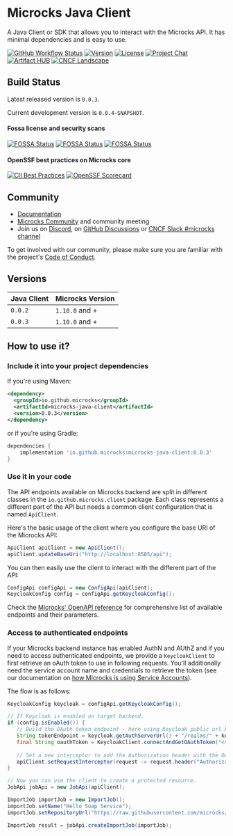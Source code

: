 # Microcks Java Client

A Java Client or SDK that allows you to interact with the Microcks API. It has minimal dependencies and is easy to use.

[![GitHub Workflow Status](https://img.shields.io/github/actions/workflow/status/microcks/microcks-java-client/build-verify.yml?logo=github&style=for-the-badge)](https://github.com/microcks/microcks-java-client/actions)
[![Version](https://img.shields.io/maven-central/v/io.github.microcks/microcks-java-client?color=blue&style=for-the-badge)]((https://search.maven.org/artifact/io.github.microcks/microcks-java-client))
[![License](https://img.shields.io/github/license/microcks/microcks-java-client?style=for-the-badge&logo=apache)](https://www.apache.org/licenses/LICENSE-2.0)
[![Project Chat](https://img.shields.io/badge/discord-microcks-pink.svg?color=7289da&style=for-the-badge&logo=discord)](https://microcks.io/discord-invite/)
[![Artifact HUB](https://img.shields.io/endpoint?url=https://artifacthub.io/badge/repository/microcks&style=for-the-badge)](https://artifacthub.io/packages/search?repo=microcks)
[![CNCF Landscape](https://img.shields.io/badge/CNCF%20Landscape-5699C6?style=for-the-badge&logo=cncf)](https://landscape.cncf.io/?item=app-definition-and-development--application-definition-image-build--microcks)

## Build Status

Latest released version is `0.0.3`.

Current development version is `0.0.4-SNAPSHOT`.

#### Fossa license and security scans

[![FOSSA Status](https://app.fossa.com/api/projects/git%2Bgithub.com%2Fmicrocks%2Fmicrocks-java-client.svg?type=shield&issueType=license)](https://app.fossa.com/projects/git%2Bgithub.com%2Fmicrocks%2Fmicrocks-java-client?ref=badge_shield&issueType=license)
[![FOSSA Status](https://app.fossa.com/api/projects/git%2Bgithub.com%2Fmicrocks%2Fmicrocks-java-client.svg?type=shield&issueType=security)](https://app.fossa.com/projects/git%2Bgithub.com%2Fmicrocks%2Fmicrocks-java-client?ref=badge_shield&issueType=security)
[![FOSSA Status](https://app.fossa.com/api/projects/git%2Bgithub.com%2Fmicrocks%2Fmicrocks-java-client.svg?type=small)](https://app.fossa.com/projects/git%2Bgithub.com%2Fmicrocks%2Fmicrocks-java-client?ref=badge_small)

#### OpenSSF best practices on Microcks core

[![CII Best Practices](https://bestpractices.coreinfrastructure.org/projects/7513/badge)](https://bestpractices.coreinfrastructure.org/projects/7513)
[![OpenSSF Scorecard](https://api.securityscorecards.dev/projects/github.com/microcks/microcks/badge)](https://securityscorecards.dev/viewer/?uri=github.com/microcks/microcks)

## Community

* [Documentation](https://microcks.io/documentation/tutorials/getting-started/)
* [Microcks Community](https://github.com/microcks/community) and community meeting
* Join us on [Discord](https://microcks.io/discord-invite/), on [GitHub Discussions](https://github.com/orgs/microcks/discussions) or [CNCF Slack #microcks channel](https://cloud-native.slack.com/archives/C05BYHW1TNJ)

To get involved with our community, please make sure you are familiar with the project's [Code of Conduct](./CODE_OF_CONDUCT.md).

## Versions

| Java Client | Microcks Version |
|-------------|------------------|
| `0.0.2`     | `1.10.0` and +   |
| `0.0.3`     | `1.10.0` and +   |

## How to use it?

### Include it into your project dependencies

If you're using Maven:
```xml
<dependency>
  <groupId>io.github.microcks</groupId>
  <artifactId>microcks-java-client</artifactId>
  <version>0.0.3</version>
</dependency>
```

or if you're using Gradle:
```groovy  
dependencies {
    implementation 'io.github.microcks:microcks-java-client:0.0.3'
}
```

### Use it in your code

The API endpoints available on Microcks backend are split in different classes in the `io.github.microcks.client` package.
Each class represents a different part of the API but needs a common client configuration that is named `ApiClient`.

Here's the basic usage of the client where you configure the base URI of the Microcks API:

```java
ApiClient apiClient = new ApiClient();
apiClient.updateBaseUri("http://localhost:8585/api");
```

You can then easily use the client to interact with the different part of the API:

```java
ConfigApi configApi = new ConfigApi(apiClient);
KeycloakConfig config = configApi.getKeycloakConfig();
```

Check the [Microcks' OpenAPI reference](https://microcks.io/documentation/references/apis/open-api/) for comprehensive
list of available endpoints and their parameters.

### Access to authenticated endpoints

If your Microcks backend instance has enabled AuthN and AUthZ and if you need to access authenticated endpoints, 
we provide a `KeycloakClient` to first retrieve an oAuth token to use in following requests. You'll additionally need
the service account name and credentials to retrieve the token (see our documentation on 
[how Microcks is using Service Accounts](https://microcks.io/documentation/explanations/service-account/)).

The flow is as follows:

```java
KeycloakConfig keycloak = configApi.getKeycloakConfig();

// If Keycloak is enabled on target backend.
if (config.isEnabled()) {
   // Build the OAuth token endpoint - here using Keycloak public url but it could be another private one.
   String tokenEndpoint = keycloak.getAuthServerUrl() + "/realms/" + keycloak.getRealm() + "/protocol/openid-connect/token";
   final String oauthToken = KeycloakClient.connectAndGetOAuthToken("<service-account>", "<service-account-credentials>", tokenEndpoint);
   
   // Set a new interceptor to add the Authorization header with the OAuth token.
   apiClient.setRequestInterceptor(request -> request.header("Authorization", "Bearer " + oauthToken));
}

// Now you can use the client to create a protected resource.
JobApi jobApi = new JobApi(apiClient);

ImportJob importJob = new ImportJob();
importJob.setName("Hello Soap Service");
importJob.setRepositoryUrl("https://raw.githubusercontent.com/microcks/microcks/master/samples/HelloService-soapui-project.xml");

ImportJob result = jobApi.createImportJob(importJob);
```
